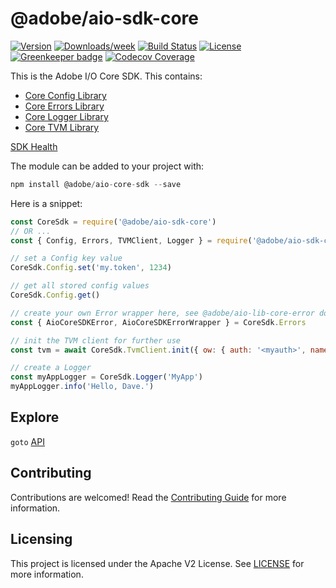 <!-- 
Copyright 2019 Adobe. All rights reserved.
This file is licensed to you under the Apache License, Version 2.0 (the "License");
you may not use this file except in compliance with the License. You may obtain a copy
of the License at http://www.apache.org/licenses/LICENSE-2.0
Unless required by applicable law or agreed to in writing, software distributed under
the License is distributed on an "AS IS" BASIS, WITHOUT WARRANTIES OR REPRESENTATIONS
OF ANY KIND, either express or implied. See the License for the specific language
governing permissions and limitations under the License.
-->
@adobe/aio-sdk-core
====================

[![Version](https://img.shields.io/npm/v/@adobe/aio-sdk-core.svg)](https://npmjs.org/package/@adobe/aio-sdk-core)
[![Downloads/week](https://img.shields.io/npm/dw/@adobe/aio-sdk-core.svg)](https://npmjs.org/package/@adobe/aio-sdk-core)
[![Build Status](https://travis-ci.com/adobe/aio-sdk-core.svg?branch=master)](https://travis-ci.com/adobe/aio-sdk-core)
[![License](https://img.shields.io/badge/License-Apache%202.0-blue.svg)](https://opensource.org/licenses/Apache-2.0) [![Greenkeeper badge](https://badges.greenkeeper.io/adobe/aio-sdk-core.svg)](https://greenkeeper.io/)
[![Codecov Coverage](https://img.shields.io/codecov/c/github/adobe/aio-sdk-core/master.svg?style=flat-square)](https://codecov.io/gh/adobe/aio-sdk-core/)

This is the Adobe I/O Core SDK. This contains:
- [Core Config Library](https://github.com/adobe/aio-lib-core-config)
- [Core Errors Library](https://github.com/adobe/aio-lib-core-errors)
- [Core Logger Library](https://github.com/adobe/aio-lib-core-logging)
- [Core TVM Library](https://github.com/adobe/aio-lib-core-tvm)

[SDK Health](./health.md)

The module can be added to your project with:

```javascript
npm install @adobe/aio-core-sdk --save
```

Here is a snippet:

```javascript
const CoreSdk = require('@adobe/aio-sdk-core')
// OR ...
const { Config, Errors, TVMClient, Logger } = require('@adobe/aio-sdk-core')

// set a Config key value
CoreSdk.Config.set('my.token', 1234)

// get all stored config values
CoreSdk.Config.get()

// create your own Error wrapper here, see @adobe/aio-lib-core-error docs
const { AioCoreSDKError, AioCoreSDKErrorWrapper } = CoreSdk.Errors

// init the TVM client for further use
const tvm = await CoreSdk.TvmClient.init({ ow: { auth: '<myauth>', namespace: '<mynamespace>' } })

// create a Logger
const myAppLogger = CoreSdk.Logger('MyApp')
myAppLogger.info('Hello, Dave.')
```

## Explore

`goto` [API](./doc/api.md)

## Contributing

Contributions are welcomed! Read the [Contributing Guide](./.github/CONTRIBUTING.md) for more information.

## Licensing

This project is licensed under the Apache V2 License. See [LICENSE](LICENSE) for more information.